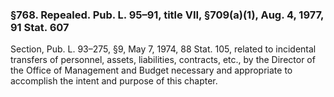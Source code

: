 ### §768. Repealed. Pub. L. 95–91, title VII, §709(a)(1), Aug. 4, 1977, 91 Stat. 607 ###

Section, Pub. L. 93–275, §9, May 7, 1974, 88 Stat. 105, related to incidental transfers of personnel, assets, liabilities, contracts, etc., by the Director of the Office of Management and Budget necessary and appropriate to accomplish the intent and purpose of this chapter.